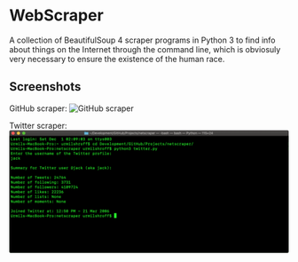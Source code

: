 # WebScraper

A collection of BeautifulSoup 4 scraper programs in Python 3 to find info about things on the Internet through the command line, which is obviosuly very necessary to ensure the existence of the human race.

## Screenshots
GitHub scraper:
![GitHub scraper](screenshots/github.png)

Twitter scraper:
![Twitter scraper](screenshots/twitter.png)
